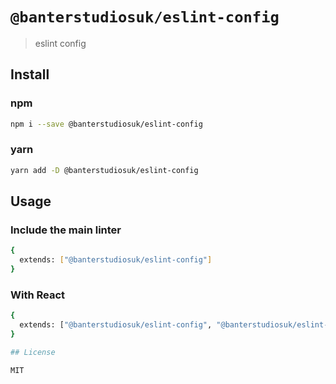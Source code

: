 # `@banterstudiosuk/eslint-config`

> eslint config

## Install

### npm

```bash
npm i --save @banterstudiosuk/eslint-config
```

### yarn
```bash
yarn add -D @banterstudiosuk/eslint-config
```

## Usage

### Include the main linter
```bash
{
  extends: ["@banterstudiosuk/eslint-config"]
}
```

### With React
```bash
{
  extends: ["@banterstudiosuk/eslint-config", "@banterstudiosuk/eslint-config/react"]
}

## License

MIT